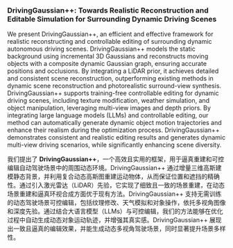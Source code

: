 ### DrivingGaussian++: Towards Realistic Reconstruction and Editable Simulation for Surrounding Dynamic Driving Scenes

We present DrivingGaussian++, an efficient and effective framework for realistic reconstructing and controllable editing of surrounding dynamic autonomous driving scenes. DrivingGaussian++ models the static background using incremental 3D Gaussians and reconstructs moving objects with a composite dynamic Gaussian graph, ensuring accurate positions and occlusions. By integrating a LiDAR prior, it achieves detailed and consistent scene reconstruction, outperforming existing methods in dynamic scene reconstruction and photorealistic surround-view synthesis. DrivingGaussian++ supports training-free controllable editing for dynamic driving scenes, including texture modification, weather simulation, and object manipulation, leveraging multi-view images and depth priors. By integrating large language models (LLMs) and controllable editing, our method can automatically generate dynamic object motion trajectories and enhance their realism during the optimization process. DrivingGaussian++ demonstrates consistent and realistic editing results and generates dynamic multi-view driving scenarios, while significantly enhancing scene diversity.

我们提出了 **DrivingGaussian++**，一个高效且实用的框架，用于逼真重建和可控编辑自动驾驶场景中的周围动态环境。DrivingGaussian++ 通过增量三维高斯建模静态背景，并利用复合动态高斯图重建运动物体，从而保证位置和遮挡的精确性。通过引入激光雷达（LiDAR）先验，它实现了细致且一致的场景重建，在动态场景重建和逼真环视合成方面优于现有方法。DrivingGaussian++ 支持无需训练的动态驾驶场景可控编辑，包括纹理修改、天气模拟和对象操作，依托多视角图像和深度先验。通过结合大语言模型（LLMs）与可控编辑，我们的方法能够在优化过程中自动生成动态对象运动轨迹，并增强其真实感。DrivingGaussian++ 展现出一致且逼真的编辑效果，并能生成动态多视角驾驶场景，同时显著提升场景多样性。
